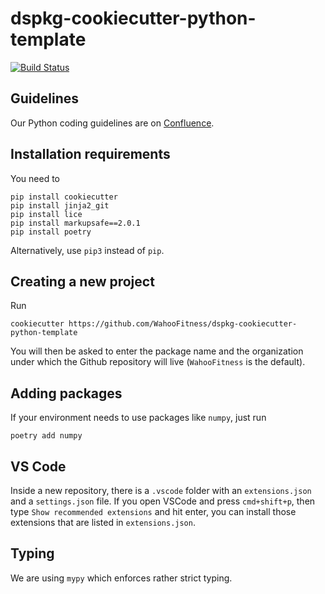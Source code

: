 # dspkg-cookiecutter-python-template
[![Build Status](https://github.com/WahooFitness/dspkg-cookiecutter-python-template/workflows/test/badge.svg?branch=main&event=push)](https://github.com/WahooFitness/dspkg-cookiecutter-python-template/actions)
## Guidelines
Our Python coding guidelines are on [Confluence](https://wahooligans.atlassian.net/wiki/spaces/SCIENCE/pages/23586078720/Python+Coding+Guidelines).

## Installation requirements
You need to
```shell
pip install cookiecutter  
pip install jinja2_git
pip install lice
pip install markupsafe==2.0.1
pip install poetry 
```
Alternatively, use `pip3` instead of `pip`.

## Creating a new project
Run
```shell
cookiecutter https://github.com/WahooFitness/dspkg-cookiecutter-python-template
```
You will then be asked to enter the package name and the organization under which the Github repository will live (`WahooFitness` is the default).
## Adding packages 
If your environment needs to use packages like `numpy`, just run
```shell
poetry add numpy
```

## VS Code
Inside a new repository, there is a `.vscode` folder with an `extensions.json` and a `settings.json` file. If you open VSCode and press `cmd+shift+p`, then type `Show recommended extensions` and hit enter, you can install those extensions that are listed in `extensions.json`. 

## Typing
We are using `mypy` which enforces rather strict typing.
